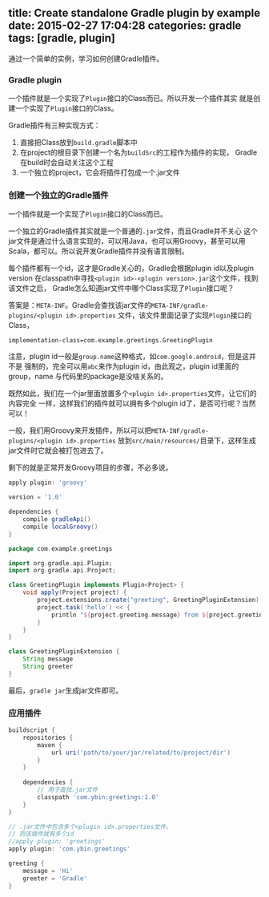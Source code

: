 ﻿title: Create standalone Gradle plugin by example
date: 2015-02-27 17:04:28
categories: gradle
tags: [gradle, plugin]
---

通过一个简单的实例，学习如何创建Gradle插件。

<!-- more -->

### Gradle plugin

一个插件就是一个实现了`Plugin`接口的Class而已。所以开发一个插件其实
就是创建一个实现了`Plugin`接口的Class。

Gradle插件有三种实现方式：

1. 直接把Class放到`build.gradle`脚本中
2. 在project的根目录下创建一个名为`buildSrc`的工程作为插件的实现，
Gradle在build时会自动关注这个工程
3. 一个独立的project，它会将插件打包成一个.jar文件

### 创建一个独立的Gradle插件

一个插件就是一个实现了`Plugin`接口的Class而已。

一个独立的Gradle插件其实就是一个普通的`.jar`文件，而且Gradle并不关心
这个jar文件是通过什么语言实现的，可以用Java，也可以用Groovy，甚至可以用
Scala，都可以。所以说开发Gradle插件并没有语言限制。

每个插件都有一个id，这才是Gradle关心的，Gradle会根据plugin id以及plugin version
在classpath中寻找`<plugin id>-<plugin version>.jar`这个文件，找到该文件之后，
Gradle怎么知道jar文件中哪个Class实现了`Plugin`接口呢？

答案是：`META-INF`。Gradle会查找该jar文件的`META-INF/gradle-plugins/<plugin id>.properties`
文件，该文件里面记录了实现`Plugin`接口的Class，

``` com.ybin.myplugin.properties
implementation-class=com.example.greetings.GreetingPlugin
```

注意，plugin id一般是`group.name`这种格式，如`com.google.android`，但是这并不是
强制的，完全可以用`abc`来作为plugin id，由此观之，plugin id里面的group，name
与代码里的package是没啥关系的。

既然如此，我们在一个jar里面放置多个`<plugin id>.properties`文件，让它们的内容完全
一样，这样我们的插件就可以拥有多个plugin id了，是否可行呢？当然可以！

一般，我们用Groovy来开发插件，所以可以把`META-INF/gradle-plugins/<plugin id>.properties`
放到`src/main/resources/`目录下，这样生成jar文件时它就会被打包进去了。

剩下的就是正常开发Groovy项目的步骤，不必多说。

```groovy build.gradle
apply plugin: 'groovy'

version = '1.0'

dependencies {
    compile gradleApi()
    compile localGroovy()
}
```

```groovy GreetingPlugin.groovy
package com.example.greetings

import org.gradle.api.Plugin;
import org.gradle.api.Project;

class GreetingPlugin implements Plugin<Project> {
    void apply(Project project) {
        project.extensions.create("greeting", GreetingPluginExtension)
        project.task('hello') << {
            println "${project.greeting.message} from ${project.greeting.greeter}"
        }
    }
}

class GreetingPluginExtension {
    String message
    String greeter
}
```

最后，`gradle jar`生成jar文件即可。

### 应用插件

```groovy build.gradle of another project
buildscript {
    repositories {
        maven {
            url uri('path/to/your/jar/related/to/project/dir')
        }
    }
    
    dependencies {
        // 用于查找.jar文件
        classpath 'com.ybin:greetings:1.0'
    }
}

// .jar文件中包含多个<plugin id>.properties文件，
// 则该插件就有多个id
//apply plugin: 'greetings'
apply plugin: 'com.ybin.greetings'

greeting {
    message = 'Hi'
    greeter = 'Gradle'
}

```
